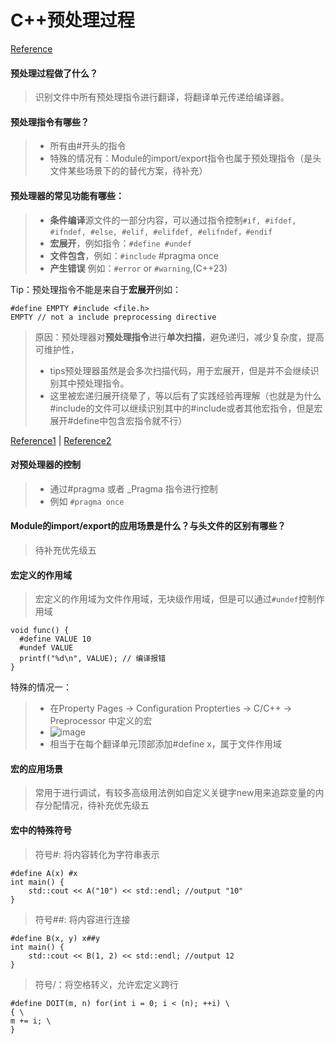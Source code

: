 # C++预处理过程

[Reference](https://en.cppreference.com/w/cpp/preprocessor)

#### 预处理过程做了什么？
> 识别文件中所有预处理指令进行翻译，将翻译单元传递给编译器。

#### 预处理指令有哪些？
> - 所有由#开头的指令
> - 特殊的情况有：Module的import/export指令也属于预处理指令（是头文件某些场景下的的替代方案，待补充）

#### 预处理器的常见功能有哪些：
> - **条件编译**源文件的一部分内容，可以通过指令控制```#if, #ifdef, #ifndef, #else, #elif, #elifdef, #elifndef，#endif``` 
> - **宏展开**，例如指令：```#define #undef```
> - **文件包含**，例如：```#include``` #pragma once
> - **产生错误** 例如：```#error``` or ```#warning```,(C++23)

Tip：预处理指令不能是来自于**宏展开**例如：
```
#define EMPTY #include <file.h> 
EMPTY // not a include preprocessing directive
```
> 原因：预处理器对**预处理指令**进行**单次扫描**，避免递归，减少复杂度，提高可维护性，
> - tips预处理器虽然是会多次扫描代码，用于宏展开，但是并不会继续识别其中预处理指令。
> - 这里被宏递归展开绕晕了，等以后有了实践经验再理解（也就是为什么#include的文件可以继续识别其中的#include或者其他宏指令，但是宏展开#define中包含宏指令就不行）

[Reference1](https://port70.net/~nsz/c/c11/n1570.html#6.10.3.4p3) | [Reference2](https://gcc.gnu.org/onlinedocs/cpp/The-preprocessing-language.html?utm_source=chatgpt.com)


#### 对预处理器的控制
> - 通过#pragma 或者 _Pragma 指令进行控制
> - 例如 ```#pragma once```

#### Module的import/export的应用场景是什么？与头文件的区别有哪些？

> 待补充优先级五

#### 宏定义的作用域

> 宏定义的作用域为文件作用域，无块级作用域，但是可以通过```#undef```控制作用域
```
void func() {
  #define VALUE 10
  #undef VALUE
  printf("%d\n", VALUE); // 编译报错
}
```
特殊的情况一：
> - 在Property Pages -> Configuration Propterties -> C/C++ -> Preprocessor 中定义的宏
> - ![image](https://github.com/user-attachments/assets/0e3e71ea-6d67-43ca-ba03-53eba34c32ff)
> - 相当于在每个翻译单元顶部添加#define x，属于文件作用域

#### 宏的应用场景

> 常用于进行调试，有较多高级用法例如自定义关键字new用来追踪变量的内存分配情况，待补充优先级五

#### 宏中的特殊符号
> 符号#: 将内容转化为字符串表示
```
#define A(x) #x
int main() {
    std::cout << A("10") << std::endl; //output "10"
}
```
> 符号##: 将内容进行连接
```
#define B(x, y) x##y
int main() {
    std::cout << B(1, 2) << std::endl; //output 12
}
```
> 符号/：将空格转义，允许宏定义跨行
```
#define DOIT(m, n) for(int i = 0; i < (n); ++i) \
{ \
m += i; \
}
```



